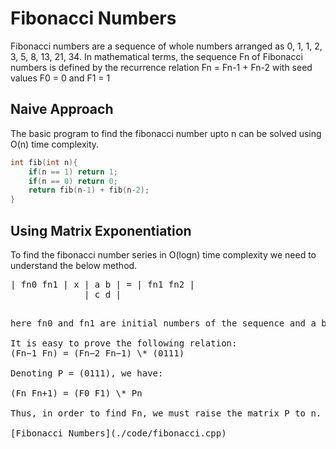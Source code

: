 # Fibonacci Numbers

Fibonacci numbers are a sequence of whole numbers arranged as 0, 1, 1, 2, 3, 5, 8, 13, 21, 34. In mathematical terms, the sequence Fn of Fibonacci numbers is defined by the recurrence relation Fn = Fn-1 + Fn-2 with seed values F0 = 0 and F1 = 1

## Naive Approach

The basic program to find the fibonacci number upto n can be solved using O(n) time complexity.

```cpp
int fib(int n){
    if(n == 1) return 1;
    if(n == 0) return 0;
    return fib(n-1) + fib(n-2);
}
```

## Using Matrix Exponentiation

To find the fibonacci number series in O(logn) time complexity we need to understand the below method.

<pre>
| fn0 fn1 | x | a b | = | fn1 fn2 |
              | c d |
<pre>

here fn0 and fn1 are initial numbers of the sequence and a b c d is transition matrix, on multiplication with transition matrix the result will be fn1 and fn2

It is easy to prove the following relation:
(Fn−1 Fn) = (Fn−2 Fn−1) \* (0111)

Denoting P = (0111), we have:

(Fn Fn+1) = (F0 F1) \* Pn

Thus, in order to find Fn, we must raise the matrix P to n. This can be done in O(logn)

[Fibonacci Numbers](./code/fibonacci.cpp)
